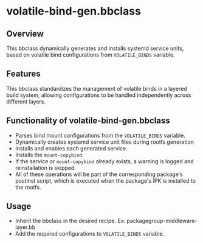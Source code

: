 # volatile-bind-gen.bbclass

## Overview
 This bbclass dynamically generates and installs systemd service units, based on volatile bind configurations from `VOLATILE_BINDS` variable.


## Features
This bbclass standardizes the management of volatile binds in a layered build system, allowing configurations to be handled independently across different layers.

## Functionality of volatile-bind-gen.bbclass
- Parses bind mount configurations from the `VOLATILE_BINDS` variable.
- Dynamically creates systemd service unit files during rootfs generation
- Installs and enables each generated service.
- Installs the `mount-copybind`.
- If the service or `mount-copybind` already exists, a warning is logged and reinstallation is skipped.
- All of these operations will be part of the corresponding package's postinst script, which is executed when the package's IPK is installed to the rootfs.


## Usage
- Inherit the bbclass in the desired recipe. Ex: packagegroup-middleware-layer.bb
- Add the required configurations to `VOLATILE_BINDS` variable.

